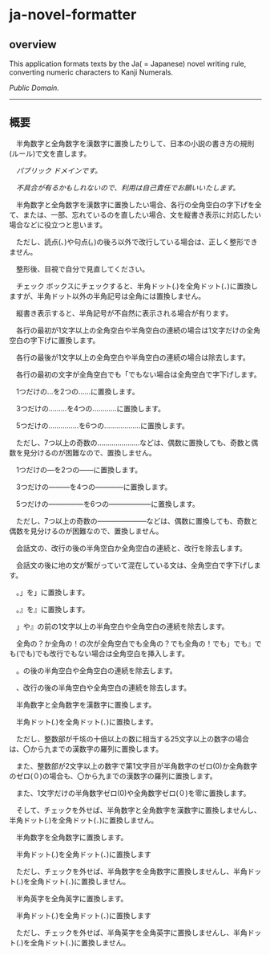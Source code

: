 # ja-novel-formatter

## overview

This application formats texts by the Ja( = Japanese) novel writing rule, converting numeric characters to Kanji Numerals.

*Public Domain.*

---

## 概要

　半角数字と全角数字を漢数字に置換したりして、日本の小説の書き方の規則(ルール)で文を直します。

　*パブリック ドメインです。*

　*不具合が有るかもしれないので、利用は自己責任でお願いいたします。*

　半角数字と全角数字を漢数字に置換したい場合、各行の全角空白の字下げを全て、または、一部、忘れているのを直したい場合、文を縦書き表示に対応したい場合などに役立つと思います。

　ただし、読点(、)や句点(。)の後ろ以外で改行している場合は、正しく整形できません。

　整形後、目視で自分で見直してください。


　チェック ボックスにチェックすると、半角ドット(.)を全角ドット(．)に置換しますが、半角ドット以外の半角記号は全角には置換しません。

　縦書き表示すると、半角記号が不自然に表示される場合が有ります。


　各行の最初が1文字以上の全角空白や半角空白の連続の場合は1文字だけの全角空白の字下げに置換します。

　各行の最後が1文字以上の全角空白や半角空白の連続の場合は除去します。

　各行の最初の文字が全角空白でも「でもない場合は全角空白で字下げします。


　1つだけの…を2つの……に置換します。

　3つだけの………を4つの…………に置換します。

　5つだけの……………を6つの………………に置換します。

　ただし、7つ以上の奇数の…………………などは、偶数に置換しても、奇数と偶数を見分けるのが困難なので、置換しません。


　1つだけの―を2つの――に置換します。

　3つだけの―――を4つの――――に置換します。

　5つだけの―――――を6つの――――――に置換します。

　ただし、7つ以上の奇数の―――――――などは、偶数に置換しても、奇数と偶数を見分けるのが困難なので、置換しません。


　会話文の、改行の後の半角空白か全角空白の連続と、改行を除去します。


　会話文の後に地の文が繋がっていて混在している文は、全角空白で字下げします。


　。」を」に置換します。

　。』を』に置換します。


　」や』の前の1文字以上の半角空白や全角空白の連続を除去します。


　全角の？か全角の！の次が全角空白でも全角の？でも全角の！でも」でも』でも(でも)でも改行でもない場合は全角空白を挿入します。


　。の後の半角空白や全角空白の連続を除去します。


　、改行の後の半角空白や全角空白の連続を除去します。


　半角数字と全角数字を漢数字に置換します。

　半角ドット(.)を全角ドット(．)に置換します。

　ただし、整数部が千垓の十倍以上の数に相当する25文字以上の数字の場合は、〇から九までの漢数字の羅列に置換します。

　また、整数部が2文字以上の数字で第1文字目が半角数字のゼロ(0)か全角数字のゼロ(０)の場合も、〇から九までの漢数字の羅列に置換します。

　また、1文字だけの半角数字ゼロ(0)や全角数字ゼロ(０)を零に置換します。

　そして、チェックを外せば、半角数字と全角数字を漢数字に置換しませんし、半角ドット(.)を全角ドット(．)に置換しません。


　半角数字を全角数字に置換します。

　半角ドット(.)を全角ドット(．)に置換します

　ただし、チェックを外せば、半角数字を全角数字に置換しませんし、半角ドット(.)を全角ドット(．)に置換しません。


　半角英字を全角英字に置換します。

　半角ドット(.)を全角ドット(．)に置換します

　ただし、チェックを外せば、半角英字を全角英字に置換しませんし、半角ドット(.)を全角ドット(．)に置換しません。
